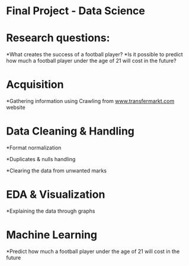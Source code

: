 # Final Project - Data Science

# Research questions: 
*What creates the success of a football player?
*Is it possible to predict how much a football player under the age of 21 will cost in the future?


# Acquisition
*Gathering information using Crawling from www.transfermarkt.com website

# Data Cleaning & Handling
*Format normalization

*Duplicates & nulls handling

*Clearing the data from unwanted marks

# EDA & Visualization
*Explaining the data through graphs

# Machine Learning
*Predict how much a football player under the age of 21 will cost in the future
